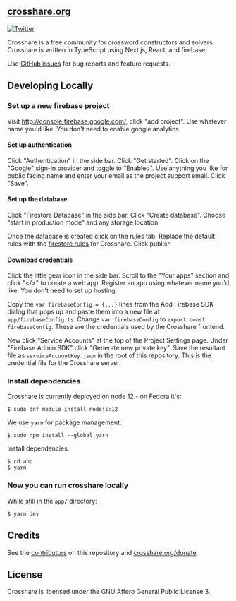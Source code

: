 ## [crosshare.org](https://crosshare.org)

[![Twitter](https://img.shields.io/twitter/follow/crosshareapp?style=social)](https://twitter.com/crosshareapp)

Crosshare is a free community for crossword constructors and solvers. Crosshare is written in TypeScript using Next.js, React, and firebase.

Use [GitHub issues](https://github.com/mdirolf/crosshare/issues) for bug reports and feature requests.

## Developing Locally

### Set up a new firebase project

Visit http://console.firebase.google.com/, click "add project". Use whatever name you'd like. You don't need to enable google analytics.

#### Set up authentication

Click "Authentication" in the side bar. Click "Get started". Click on the "Google" sign-in provider and toggle to "Enabled". Use anything you like for public facing name and enter your email as the project support email. Click "Save".

#### Set up the database

Click "Firestore Database" in the side bar. Click "Create database". Choose "start in production mode" and any storage location.

Once the database is created click on the rules tab. Replace the default rules with the [firestore rules](app/firestore.rules) for Crosshare. Click publish

#### Download credentials

Click the little gear icon in the side bar. Scroll to the "Your apps" section and click "</>" to create a web app. Register an app using whatever name you'd like. You don't need to set up hosting. 

Copy the `var firebaseConfig = {...}` lines from the Add Firebase SDK dialog that pops up and paste them into a new file at `app/firebaseConfig.ts`. Change `var firebaseConfig` to `export const firebaseConfig`. These are the credentials used by the Crosshare frontend.

New click "Service Accounts" at the top of the Project Settings page. Under "Firebase Admin SDK" click "Generate new private key". Save the resultant file as `serviceAccountKey.json` in the root of this repository. This is the credential file for the Crosshare server.

### Install dependencies

Crosshare is currently deployed on node 12 - on Fedora it's:
```shell
$ sudo dnf module install nodejs:12
```

We use `yarn` for package management:
```shell
$ sudo npm install --global yarn
```

Install dependencies:
```shell
$ cd app
$ yarn
```

### Now you can run crosshare locally

While still in the `app/` directory:
```shell
$ yarn dev
```

## Credits

See the [contributors](https://github.com/mdirolf/crosshare/graphs/contributors) on this repository and [crosshare.org/donate](https://crosshare.org/donate).

## License

Crosshare is licensed under the GNU Affero General Public License 3.
